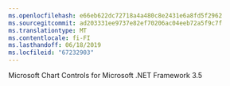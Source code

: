 ```yaml
---
ms.openlocfilehash: e66eb622dc72718a4a480c8e2431e6a8fd5f2962
ms.sourcegitcommit: ad203331ee9737e82ef70206ac04eeb72a5f9c7f
ms.translationtype: MT
ms.contentlocale: fi-FI
ms.lasthandoff: 06/18/2019
ms.locfileid: "67232903"
---
```

Microsoft Chart Controls for Microsoft .NET Framework 3.5